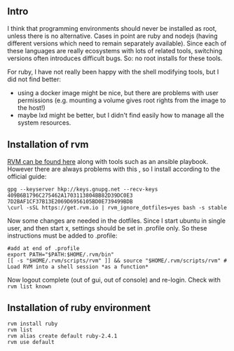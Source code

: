 ## Intro

I think that programming environments should never be installed as root, unless there is no alternative.
Cases in point are ruby and nodejs (having different versions which need to remain separately available). 
Since each of these languages are really ecosystems with lots of related tools, switching versions often introduces difficult bugs.
So: no root installs for these tools.

For ruby, I have not really been happy with the shell modifying tools, but I did not find better:
- using a docker image might be nice, but there are problems with user permissions (e.g. mounting a volume gives root rights from the image to the host!)
- maybe lxd might be better, but I didn't find easily how to manage all the system resources.

## Installation of rvm

[RVM can be found here](https://github.com/rvm) along with tools such as an ansible playbook. 
However there are always problems with this , so I install according to the official guide:

```shell
gpg --keyserver hkp://keys.gnupg.net --recv-keys 409B6B1796C275462A1703113804BB82D39DC0E3 7D2BAF1CF37B13E2069D6956105BD0E739499BDB
\curl -sSL https://get.rvm.io | rvm_ignore_dotfiles=yes bash -s stable
```

Now some changes are needed in the dotfiles. Since I start ubuntu in single user, and then start x, settings should be set in .profile only. So these instructions must be added to .profile:
```
#add at end of .profile
export PATH="$PATH:$HOME/.rvm/bin"
[[ -s "$HOME/.rvm/scripts/rvm" ]] && source "$HOME/.rvm/scripts/rvm" # Load RVM into a shell session *as a function*
```

Now logout complete (out of gui, out of console) and re-login. Check with ```rvm list known```


## Installation of ruby environment

```
rvm install ruby
rvm list
rvm alias create default ruby-2.4.1
rvm use default
```




